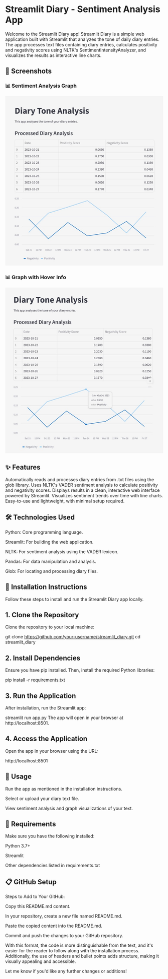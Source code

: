 # Streamlit Diary - Sentiment Analysis App

Welcome to the Streamlit Diary app! Streamlit Diary is a simple web application built with Streamlit that analyzes the tone of daily diary entries. The app processes text files containing diary entries, calculates positivity and negativity scores using NLTK's SentimentIntensityAnalyzer, and visualizes the results as interactive line charts.

## 📸 Screenshots

### 📊 Sentiment Analysis Graph  
![Sentiment Analysis](https://raw.githubusercontent.com/SorinaO/streamlit_diary/master/Diary_Tone_Analysis1.jpg)

### 📊 Graph with Hover Info  
![File Selection](https://raw.githubusercontent.com/SorinaO/streamlit_diary/master/Diary_Tone_Analysis2.jpg)

## ✨ Features

Automatically reads and processes diary entries from .txt files using the glob library.
Uses NLTK's VADER sentiment analysis to calculate positivity and negativity scores.
Displays results in a clean, interactive web interface powered by Streamlit.
Visualizes sentiment trends over time with line charts.
Easy-to-use and lightweight, with minimal setup required.

## 🛠️ Technologies Used

Python: Core programming language.

Streamlit: For building the web application.

NLTK: For sentiment analysis using the VADER lexicon.

Pandas: For data manipulation and analysis.

Glob: For locating and processing diary files.

## 🚀 Installation Instructions
Follow these steps to install and run the Streamlit Diary app locally.

## 1. Clone the Repository
Clone the repository to your local machine:

git clone https://github.com/your-username/streamlit_diary.git
cd streamlit_diary

## 2. Install Dependencies
Ensure you have pip installed. Then, install the required Python libraries:

pip install -r requirements.txt

## 3. Run the Application
After installation, run the Streamlit app:

streamlit run app.py
The app will open in your browser at http://localhost:8501.

## 4. Access the Application
Open the app in your browser using the URL:

http://localhost:8501

## 📝 Usage
Run the app as mentioned in the installation instructions.

Select or upload your diary text file.

View sentiment analysis and graph visualizations of your text.

## 📄 Requirements
Make sure you have the following installed:

Python 3.7+

Streamlit

Other dependencies listed in requirements.txt

## 📋 GitHub Setup
Steps to Add to Your GitHub:

Copy this README.md content.

In your repository, create a new file named README.md.

Paste the copied content into the README.md.

Commit and push the changes to your GitHub repository.

With this format, the code is more distinguishable from the text, and it's easier for the reader to follow along with the installation process. Additionally, the use of headers and bullet points adds structure, making it visually appealing and accessible.

Let me know if you'd like any further changes or additions!














